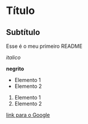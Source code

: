 # Título

## Subtítulo

Esse é o meu primeiro README

*italico*

**negrito**

- Elemento 1
- Elemento 2

1) Elemento 1
2) Elemento 2

[link para o Google](https://www.google.com)

